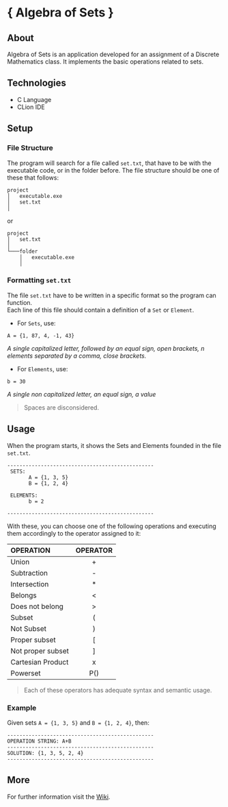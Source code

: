 # { Algebra of Sets }

## About

Algebra of Sets is an application developed for an assignment of a Discrete Mathematics class. It  implements the basic operations related to sets.

## Technologies

* C Language
* CLion IDE

## Setup

### File Structure

The program will search for a file called ```set.txt```, that have to be with the executable code, or in the folder before. The file structure should be one of these that follows:

```
project
│   executable.exe
│   set.txt    
│
```
or

```
project
│   set.txt
│
└───folder
    │   executable.exe
    │   
```

### Formatting ```set.txt``` 

The file ```set.txt``` have to be written in a specific format so the program can function.  
Each line of this file should contain a definition of a `Set` or `Element`.
  
- For `Sets`, use:  
```
A = {1, 87, 4, -1, 43}
```  
*A single capitalized letter, followed by an equal sign, open brackets, n elements separated by a comma, close brackets.*  
  
- For `Elements`, use:
```
b = 30
```   
*A single non capitalized letter, an equal sign, a value*  

>Spaces are disconsidered.  

## Usage
When the program starts, it shows the Sets and Elements founded in the file `set.txt`. 
```
------------------------------------------------
 SETS:
       A = {1, 3, 5}
       B = {1, 2, 4}

 ELEMENTS:
       b = 2

------------------------------------------------
```

With these, you can choose one of the following operations and executing them accordingly to the operator assigned to it:

|    OPERATION      |   OPERATOR  |
| :------------     | :---------: |
| Union             |      +      |
| Subtraction       |      -      |
| Intersection      |      *      |
| Belongs           |      <      |
| Does not belong   |      >      |
| Subset            |      (      |
| Not Subset        |      )      |
| Proper subset     |      [      |
| Not proper subset |      ]      |
| Cartesian Product |      x      |
| Powerset          |      P()    |
  
> Each of these operators has adequate syntax and semantic usage. 

### Example

Given sets  `A = {1, 3, 5}` and `B = {1, 2, 4}`, then:
```
------------------------------------------------
OPERATION STRING: A+B
------------------------------------------------
SOLUTION: {1, 3, 5, 2, 4}
------------------------------------------------
```

## More
For further information visit the [Wiki](https://github.com/LBeghini/Algebra-of-Sets/wiki).
